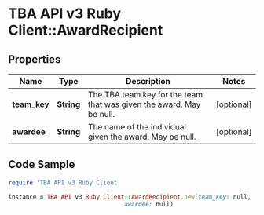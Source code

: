 # TBA API v3 Ruby Client::AwardRecipient

## Properties

Name | Type | Description | Notes
------------ | ------------- | ------------- | -------------
**team_key** | **String** | The TBA team key for the team that was given the award. May be null. | [optional] 
**awardee** | **String** | The name of the individual given the award. May be null. | [optional] 

## Code Sample

```ruby
require 'TBA API v3 Ruby Client'

instance = TBA API v3 Ruby Client::AwardRecipient.new(team_key: null,
                                 awardee: null)
```


